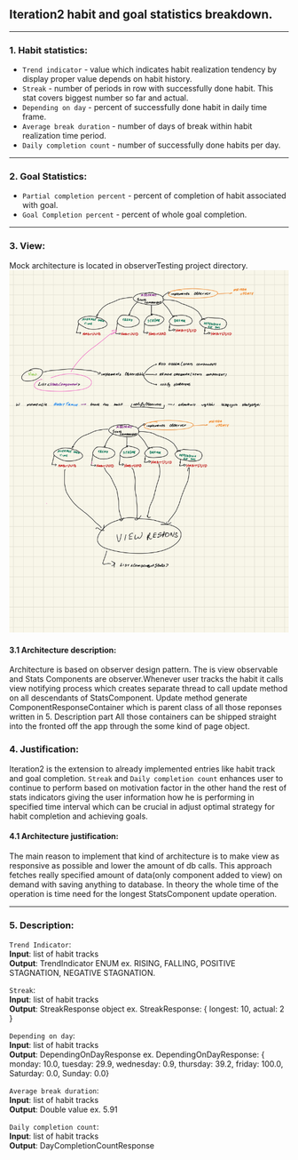 ## Iteration2 habit and goal statistics breakdown.
***
### 1. Habit statistics:
* `Trend indicator` - value which indicates habit realization tendency by display proper value depends on habit history.
* `Streak` - number of periods in row with successfully done habit. This stat covers biggest number so far and actual.
* `Depending on day` - percent of successfully done habit in daily time frame.
* `Average break duration` - number of days of break within habit realization time period.
* `Daily completion count` - number of successfully done habits per day.
***
### 2. Goal Statistics:
* `Partial completion percent` - percent of completion of habit associated with goal.
* `Goal Completion percent` - percent of whole goal completion.
***
### 3. View:
Mock architecture is located in observerTesting project directory. 
![Hellera-26.jpg](Hellera-26.jpg)
#### 3.1 Architecture description:
Architecture is based on observer design pattern. The is view observable and Stats Components are observer.Whenever user tracks the habit it calls view 
notifying process which creates separate thread to call update method on all descendants of StatsComponent. Update method generate  ComponentResponseContainer  which is parent class of all those reponses written in 5. Description part
All those containers can be shipped straight into the fronted off the app through the some kind of page object.

### 4. Justification:
Iteration2 is the extension to already implemented entries like habit track and goal completion.  `Streak` and `Daily completion count` enhances user to continue to perform based on motivation factor in the other hand the rest of stats indicators giving the user information how he is performing
in specified time interval which can be crucial in adjust optimal strategy for habit completion and achieving goals. 

#### 4.1 Architecture justification:
The main reason to implement that kind of architecture is to make view as responsive as possible and lower the amount of db calls. This approach fetches really specified amount of data(only component added to view) on demand with saving anything to database. In theory the whole time of the operation is time need for the longest StatsComponent update operation.
*** 
### 5. Description:
`Trend Indicator`: <br>
**Input**: list of habit tracks <br> 
**Output**: TrendIndicator ENUM ex. RISING, FALLING, POSITIVE STAGNATION, NEGATIVE STAGNATION.

`Streak`:<br>
**Input**: list of habit tracks <br>
**Output**: StreakResponse object  ex. StreakResponse: { longest: 10, actual: 2 }

`Depending on day`: <br>
**Input**: list of habit tracks <br>
**Output**: DependingOnDayResponse ex.  DependingOnDayResponse: { monday: 10.0, tuesday: 29.9, wednesday: 0.9, thursday: 39.2, friday: 100.0, Saturday: 0.0, Sunday: 0.0}

`Average break duration`: <br>
**Input**: list of habit tracks <br>
**Output**: Double value ex. 5.91

`Daily completion count`: <br>
**Input**: list of habit tracks <br>
**Output**: DayCompletionCountResponse 

